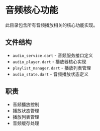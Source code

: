 # 音频核心功能

此目录包含所有音频播放相关的核心功能实现。

## 文件结构

- `audio_service.dart` - 音频服务接口定义
- `audio_player.dart` - 播放器核心实现
- `playlist_manager.dart` - 播放列表管理
- `audio_state.dart` - 音频播放状态定义

## 职责

- 音频播放控制
- 播放状态管理
- 播放列表管理
- 音频缓存处理 